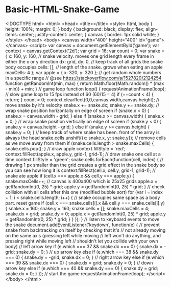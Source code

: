 # Basic-HTML-Snake-Game
&lt;!DOCTYPE html> &lt;html> &lt;head>   &lt;title>&lt;/title>   &lt;style>   html, body {     height: 100%;     margin: 0;   }    body {     background: black;     display: flex;     align-items: center;     justify-content: center;   }   canvas {     border: 1px solid white;   }   &lt;/style> &lt;/head> &lt;body> &lt;canvas width="400" height="400" id="game">&lt;/canvas> &lt;script> var canvas = document.getElementById('game'); var context = canvas.getContext('2d');  var grid = 16; var count = 0;    var snake = {   x: 160,   y: 160,      // snake velocity. moves one grid length every frame in either the x or y direction   dx: grid,   dy: 0,      // keep track of all grids the snake body occupies   cells: [],      // length of the snake. grows when eating an apple   maxCells: 4 }; var apple = {   x: 320,   y: 320 };  // get random whole numbers in a specific range // @see https://stackoverflow.com/a/1527820/2124254 function getRandomInt(min, max) {   return Math.floor(Math.random() * (max - min)) + min; }  // game loop function loop() {   requestAnimationFrame(loop);    // slow game loop to 15 fps instead of 60 (60/15 = 4)   if (++count &lt; 4) {     return;   }    count = 0;   context.clearRect(0,0,canvas.width,canvas.height);    // move snake by it's velocity   snake.x += snake.dx;   snake.y += snake.dy;    // wrap snake position horizontally on edge of screen   if (snake.x &lt; 0) {     snake.x = canvas.width - grid;   }   else if (snake.x >= canvas.width) {     snake.x = 0;   }      // wrap snake position vertically on edge of screen   if (snake.y &lt; 0) {     snake.y = canvas.height - grid;   }   else if (snake.y >= canvas.height) {     snake.y = 0;   }    // keep track of where snake has been. front of the array is always the head   snake.cells.unshift({x: snake.x, y: snake.y});    // remove cells as we move away from them   if (snake.cells.length > snake.maxCells) {     snake.cells.pop();   }    // draw apple   context.fillStyle = 'red';   context.fillRect(apple.x, apple.y, grid-1, grid-1);    // draw snake one cell at a time   context.fillStyle = 'green';   snake.cells.forEach(function(cell, index) {          // drawing 1 px smaller than the grid creates a grid effect in the snake body so you can see how long it is     context.fillRect(cell.x, cell.y, grid-1, grid-1);        // snake ate apple     if (cell.x === apple.x &amp;&amp; cell.y === apple.y) {       snake.maxCells++;        // canvas is 400x400 which is 25x25 grids        apple.x = getRandomInt(0, 25) * grid;       apple.y = getRandomInt(0, 25) * grid;     }      // check collision with all cells after this one (modified bubble sort)     for (var i = index + 1; i &lt; snake.cells.length; i++) {              // snake occupies same space as a body part. reset game       if (cell.x === snake.cells[i].x &amp;&amp; cell.y === snake.cells[i].y) {         snake.x = 160;         snake.y = 160;         snake.cells = [];         snake.maxCells = 4;         snake.dx = grid;         snake.dy = 0;          apple.x = getRandomInt(0, 25) * grid;         apple.y = getRandomInt(0, 25) * grid;       }     }   }); }  // listen to keyboard events to move the snake document.addEventListener('keydown', function(e) {   // prevent snake from backtracking on itself by checking that it's    // not already moving on the same axis (pressing left while moving   // left won't do anything, and pressing right while moving left   // shouldn't let you collide with your own body)      // left arrow key   if (e.which === 37 &amp;&amp; snake.dx === 0) {     snake.dx = -grid;     snake.dy = 0;   }   // up arrow key   else if (e.which === 38 &amp;&amp; snake.dy === 0) {     snake.dy = -grid;     snake.dx = 0;   }   // right arrow key   else if (e.which === 39 &amp;&amp; snake.dx === 0) {     snake.dx = grid;     snake.dy = 0;   }   // down arrow key   else if (e.which === 40 &amp;&amp; snake.dy === 0) {     snake.dy = grid;     snake.dx = 0;   } });  // start the game requestAnimationFrame(loop); &lt;/script> &lt;/body> &lt;/html>
